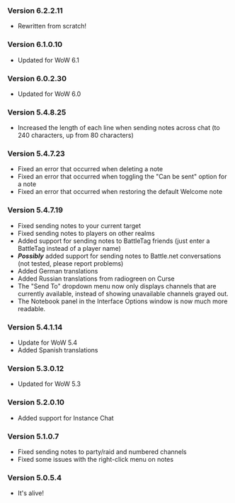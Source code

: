 ### Version 6.2.2.11

* Rewritten from scratch!

### Version 6.1.0.10

* Updated for WoW 6.1

### Version 6.0.2.30

* Updated for WoW 6.0

### Version 5.4.8.25

* Increased the length of each line when sending notes across chat (to 240 characters, up from 80 characters)

### Version 5.4.7.23

* Fixed an error that occurred when deleting a note
* Fixed an error that occurred when toggling the "Can be sent" option for a note
* Fixed an error that occurred when restoring the default Welcome note

### Version 5.4.7.19

* Fixed sending notes to your current target
* Fixed sending notes to players on other realms
* Added support for sending notes to BattleTag friends (just enter a BattleTag instead of a player name)
* ***Possibly*** added support for sending notes to Battle.net conversations (not tested, please report problems)
* Added German translations
* Added Russian translations from radiogreen on Curse
* The "Send To" dropdown menu now only displays channels that are currently available, instead of showing unavailable channels grayed out.
* The Notebook panel in the Interface Options window is now much more readable.

### Version 5.4.1.14

* Update for WoW 5.4
* Added Spanish translations

### Version 5.3.0.12

* Updated for WoW 5.3

### Version 5.2.0.10

* Added support for Instance Chat

### Version 5.1.0.7

* Fixed sending notes to party/raid and numbered channels
* Fixed some issues with the right-click menu on notes

### Version 5.0.5.4

* It's alive!
